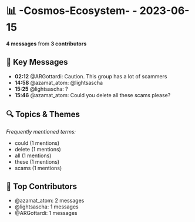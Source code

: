 # 📊 -Cosmos-Ecosystem- - 2023-06-15
**4 messages** from **3 contributors**

## 💬 Key Messages
- **02:12** @ARGottardi: Caution. This group has a lot of scammers
- **14:58** @azamat_atom: @lightsascha
- **15:25** @lightsascha: ?
- **15:46** @azamat_atom: Could you delete all these scams please?

## 🔍 Topics & Themes
*Frequently mentioned terms:*
- could (1 mentions)
- delete (1 mentions)
- all (1 mentions)
- these (1 mentions)
- scams (1 mentions)

## 👥 Top Contributors
- @azamat_atom: 2 messages
- @lightsascha: 1 messages
- @ARGottardi: 1 messages